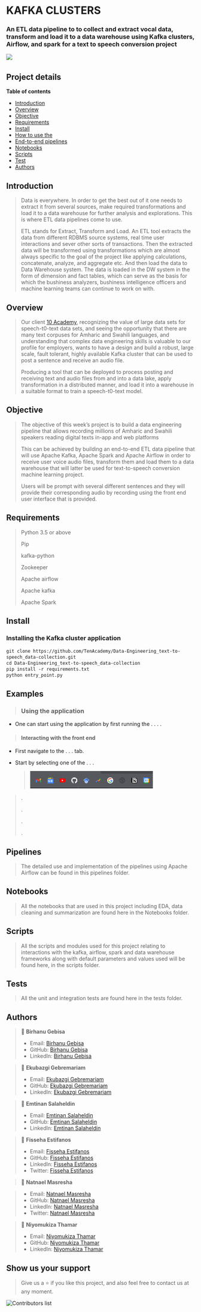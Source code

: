 # KAFKA CLUSTERS

### An ETL data pipeline to to collect and extract vocal data, transform and load it to a data warehouse using Kafka clusters, Airflow, and spark for a text to speech conversion project

![](screenshots/image.png)

## Project details

**Table of contents**

- [Introduction](#introduction)
- [Overview](#overview)
- [Objective](#objective)
- [Requirements](#requirements)
- [Install](#install)
- [How to use the](#examples)
- [End-to-end pipelines](#pipelines)
- [Notebooks](#notebooks)
- [Scripts](#scripts)
- [Test](#test)
- [Authors](#authors)

## Introduction

> Data is everywhere. In order to get the best out of it one needs to extract it from several sources, make required transformations and load it to a data warehouse for further analysis and explorations. This is where ETL data pipelines come to use.
>
> ETL stands for Extract, Transform and Load. An ETL tool extracts the data from different RDBMS source systems, real time user interactions and sever other sorts of transactions. Then the extracted data will be transformed using transformations which are almost always specific to the goal of the project like applying calculations, concatenate, analyze, and aggregate etc. And then load the data to Data Warehouse system. The data is loaded in the DW system in the form of dimension and fact tables, which can serve as the basis for which the bushiness analyzers, bushiness intelligence officers and machine learning teams can continue to work on with.

## Overview

> Our client [10 Academy](https://www.10academy.org/), recognizing the value of large data sets for speech-t0-text data sets, and seeing the opportunity that there are many text corpuses for Amharic and Swahili languages, and understanding that complex data engineering skills is valuable to our profile for employers, wants to have a design and build a robust, large scale, fault tolerant, highly available Kafka cluster that can be used to post a sentence and receive an audio file.
>
> Producing a tool that can be deployed to process posting and receiving text and audio files from and into a data lake, apply transformation in a distributed manner, and load it into a warehouse in a suitable format to train a speech-t0-text model.

## Objective

> The objective of this week’s project is to build a data engineering pipeline that allows recording millions of Amharic and Swahili speakers reading digital texts in-app and web platforms
>
> This can be achieved by building an end-to-end ETL data pipeline that will use Apache Kafka, Apache Spark and Apache Airflow in order to receive user voice audio files, transform them and load them to a data warehouse that will latter be used for text-to-speech conversion machine learning project.
>
> Users will be prompt with several different sentences and they will provide their corresponding audio by recording using the front end user interface that is provided.

## Requirements

> Python 3.5 or above
>
> Pip
>
> kafka-python
>
> Zookeeper
>
> Apache airflow
>
> Apache kafka
>
> Apache Spark

## Install

### Installing the Kafka cluster application

```
git clone https://github.com/TenAcademy/Data-Engineering_text-to-speech_data-collection.git
cd Data-Engineering_text-to-speech_data-collection
pip install -r requirements.txt
python entry_point.py
```

## Examples

> ### Using the application

- One can start using the application by first running the . . . .

> #### Interacting with the front end

- First navigate to the . . . tab.

- Start by selecting one of the . . .

  > ![](screenshots/image-II.png)

> .
>
> .
>
> .
>
> .

## Pipelines

> The detailed use and implementation of the pipelines using Apache Airflow can be found in this pipelines folder.

## Notebooks

> All the notebooks that are used in this project including EDA, data cleaning and summarization are found here in the Notebooks folder.

## Scripts

> All the scripts and modules used for this project relating to interactions with the kafka, airflow, spark and data warehouse frameworks along with default parameters and values used will be found here, in the scripts folder.

## Tests

> All the unit and integration tests are found here in the tests folder.

## Authors

> 👤 **Birhanu Gebisa**
>
> - Email: [Birhanu Gebisa](birhanugebisa@gmail.com)
> - GitHub: [Birhanu Gebisa](https://github.com/BirhanuGebisa)
> - LinkedIn: [Birhanu Gebisa](https://www.linkedin.com/in/fisseha-estifanos-109ba6199/)

> 👤 **Ekubazgi Gebremariam**
>
> - Email: [Ekubazgi Gebremariam](axutec14@gmail.com)
> - GitHub: [Ekubazgi Gebremariam](https://github.com/ekubay)
> - LinkedIn: [Ekubazgi Gebremariam](https://www.linkedin.com/in/fisseha-estifanos-109ba6199/)

> 👤 **Emtinan Salaheldin**
>
> - Email: [Emtinan Salaheldin](emtinan.s.e.osman@gmail.com)
> - GitHub: [Emtinan Salaheldin](https://github.com/emtinanseo)
> - LinkedIn: [Emtinan Salaheldin](https://www.linkedin.com/in/fisseha-estifanos-109ba6199/)

> 👤 **Fisseha Estifanos**
>
> - Email: [Fisseha Estifanos](fisseha.137@gamil.com)
> - GitHub: [Fisseha Estifanos](https://github.com/fisseha-estifanos)
> - LinkedIn: [Fisseha Estifanos](https://www.linkedin.com/in/fisseha-estifanos-109ba6199/)
> - Twitter: [Fisseha Estifanos](https://twitter.com/f0x__tr0t)

> 👤 **Natnael Masresha**

> - Email: [Natnael Masresha](natnaelmasresha@gmail.com)
> - GitHub: [Natnael Masresha](https://github.com/Nathnael12)
> - LinkedIn: [Natnael Masresha](https://www.linkedin.com/in/natnael-masresha-39a69b185/)
> - Twitter: [Natnael Masresha](https://twitter.com/natnaelmasresha)

> 👤 **Niyomukiza Thamar**
>
> - Email: [Niyomukiza Thamar](thamarniyo@gmail.com)
> - GitHub: [Niyomukiza Thamar](https://github.com/niyotham)
> - LinkedIn: [Niyomukiza Thamar](https://www.linkedin.com/in/fisseha-estifanos-109ba6199/)

## Show us your support

> Give us a ⭐ if you like this project, and also feel free to contact us at any moment.

![Contributors list](https://contrib.rocks/image?repo=TenAcademy/Data-Engineering_text-to-speech_data-collection)
